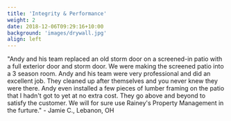 ```yaml
---
title: 'Integrity & Performance'
weight: 2
date: 2018-12-06T09:29:16+10:00
background: 'images/drywall.jpg'
align: left
---
```


"Andy and his team replaced an old storm door on a screened-in patio with a full exterior door and storm door. We were making the screened patio into a 3 season room. Andy and his team were very professional and did an excellent job. They cleaned up after themselves and you never knew they were there. Andy even installed a few pieces of lumber framing on the patio that I hadn't got to yet at no extra cost. They go above and beyond to satisfy the customer. We will for sure use Rainey's Property Management in the furture." - Jamie C., Lebanon, OH

